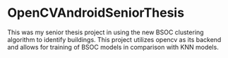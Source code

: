 # OpenCVAndroidSeniorThesis

This was my senior thesis project in using the new BSOC clustering algorithm to identify buildings. This project utilizes opencv as its backend and allows for training of BSOC models in comparison with KNN models. 
